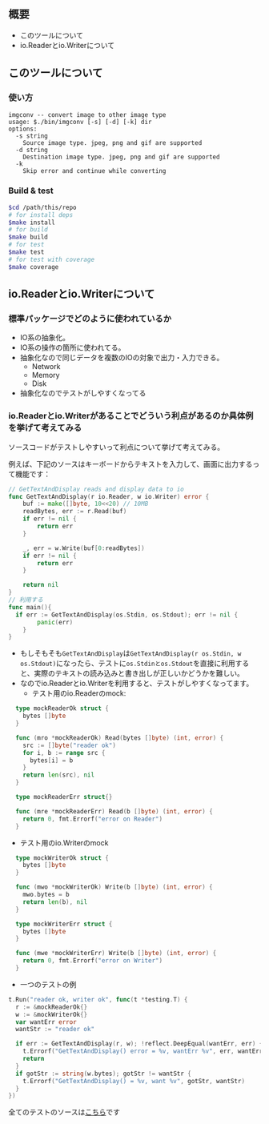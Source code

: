 ## 概要
- このツールについて
- io.Readerとio.Writerについて

## このツールについて
### 使い方
```
imgconv -- convert image to other image type
usage: $./bin/imgconv [-s] [-d] [-k] dir
options:
  -s string
	Source image type. jpeg, png and gif are supported
  -d string
  	Destination image type. jpeg, png and gif are supported
  -k
	Skip error and continue while converting
```

### Build & test
```bash
$cd /path/this/repo
# for install deps
$make install
# for build
$make build
# for test 
$make test
# for test with coverage
$make coverage
```

## io.Readerとio.Writerについて
### 標準パッケージでどのように使われているか
- IO系の抽象化。
- IO系の操作の箇所に使われてる。
- 抽象化なので同じデータを複数のIOの対象で出力・入力できる。
  - Network
  - Memory
  - Disk
- 抽象化なのでテストがしやすくなってる

### io.Readerとio.Writerがあることでどういう利点があるのか具体例を挙げて考えてみる
ソースコードがテストしやすいって利点について挙げて考えてみる。

例えば、下記のソースはキーボードからテキストを入力して、画面に出力するって機能です：
```go
// GetTextAndDisplay reads and display data to io
func GetTextAndDisplay(r io.Reader, w io.Writer) error {
	buf := make([]byte, 10<<20) // 10MB
	readBytes, err := r.Read(buf)
	if err != nil {
		return err
	}

	_, err = w.Write(buf[0:readBytes])
	if err != nil {
		return err
	}

	return nil
}
// 利用する
func main(){
  if err := GetTextAndDisplay(os.Stdin, os.Stdout); err != nil {
		panic(err)
	}
}
```

- もしそもそも`GetTextAndDisplay`は`GetTextAndDisplay(r os.Stdin, w os.Stdout)`になったら、テストに`os.Stdinとos.Stdout`を直接に利用すると、実際のテキストの読み込みと書き出しが正しいかどうかを難しい。
- なのでio.Readerとio.Writerを利用すると、テストがしやすくなってます。
  - テスト用のio.Readerのmock:
```go
  type mockReaderOk struct {
    bytes []byte
  }

  func (mro *mockReaderOk) Read(bytes []byte) (int, error) {
    src := []byte("reader ok")
    for i, b := range src {
      bytes[i] = b
    }
    return len(src), nil
  }

  type mockReaderErr struct{}

  func (mre *mockReaderErr) Read(b []byte) (int, error) {
    return 0, fmt.Errorf("error on Reader")
  }
```

  - テスト用のio.Writerのmock
```go
  type mockWriterOk struct {
    bytes []byte
  }

  func (mwo *mockWriterOk) Write(b []byte) (int, error) {
    mwo.bytes = b
    return len(b), nil
  }

  type mockWriterErr struct {
    bytes []byte
  }

  func (mwe *mockWriterErr) Write(b []byte) (int, error) {
    return 0, fmt.Errorf("error on Writer")
  }
```

  - 一つのテストの例
```go
t.Run("reader ok, writer ok", func(t *testing.T) {
  r := &mockReaderOk{}
  w := &mockWriterOk{}
  var wantErr error
  wantStr := "reader ok"

  if err := GetTextAndDisplay(r, w); !reflect.DeepEqual(wantErr, err) {
    t.Errorf("GetTextAndDisplay() error = %v, wantErr %v", err, wantErr)
    return
  }
  if gotStr := string(w.bytes); gotStr != wantStr {
    t.Errorf("GetTextAndDisplay() = %v, want %v", gotStr, wantStr)
  }
})
```

全てのテストのソースは[こちら](https://gist.github.com/manhdaovan/6dbd06964eb2e6eaca0c80afe4d678b6)です